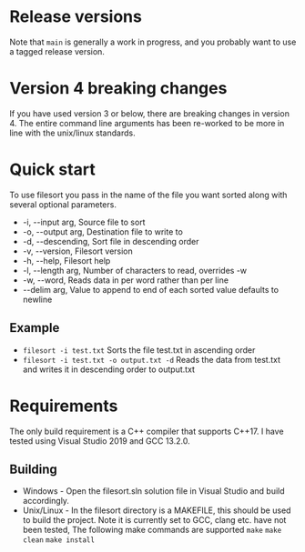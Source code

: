 # Release versions

Note that `main` is generally a work in progress, and you probably want to use a tagged release version.

# Version 4 breaking changes

If you have used version 3 or below, there are breaking changes in version 4. The entire command line arguments has been re-worked to be more in line with the unix/linux standards.

# Quick start
To use filesort you pass in the name of the file you want sorted along with several optional parameters.

* -i, --input arg,   Source file to sort
* -o, --output arg,  Destination file to write to
* -d, --descending,  Sort file in descending order
* -v, --version,     Filesort version
* -h, --help,        Filesort help
* -l, --length arg,  Number of characters to read, overrides -w
* -w, --word,        Reads data in per word rather than per line
*    --delim arg,   Value to append to end of each sorted value defaults to newline

## Example
* `filesort -i test.txt` Sorts the file test.txt in ascending order
* `filesort -i test.txt -o output.txt -d` Reads the data from test.txt and writes it in descending order to output.txt

# Requirements

The only build requirement is a C++ compiler that supports C++17. I have tested using Visual Studio 2019 and GCC 13.2.0.

## Building
* Windows - Open the filesort.sln solution file in Visual Studio and build accordingly.
* Unix/Linux - In the filesort directory is a MAKEFILE, this should be used to build the project. Note it is currently set to GCC, clang etc. have not been tested,
  The following make commands are supported
  `make`
  `make clean`
  `make install`

